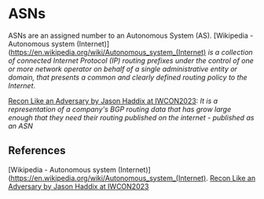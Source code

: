 # ASNs

ASNs are an assigned number to an Autonomous System (AS). [Wikipedia - Autonomous system (Internet)](https://en.wikipedia.org/wiki/Autonomous_system_(Internet) *is a collection of connected Internet Protocol (IP) routing prefixes under the control of one or more network operator on behalf of a single administrative entity or domain, that presents a common and clearly defined routing policy to the Internet*. 

[Recon Like an Adversary by Jason Haddix at IWCON2023](https://www.youtube.com/watch?v=nGs8pWIj5k4): *It is a representation of a company's BGP routing data that has grow large enough that they need their routing published on the internet - published as an ASN*



## References

[Wikipedia - Autonomous system (Internet)](https://en.wikipedia.org/wiki/Autonomous_system_(Internet).
[Recon Like an Adversary by Jason Haddix at IWCON2023](https://www.youtube.com/watch?v=nGs8pWIj5k4)